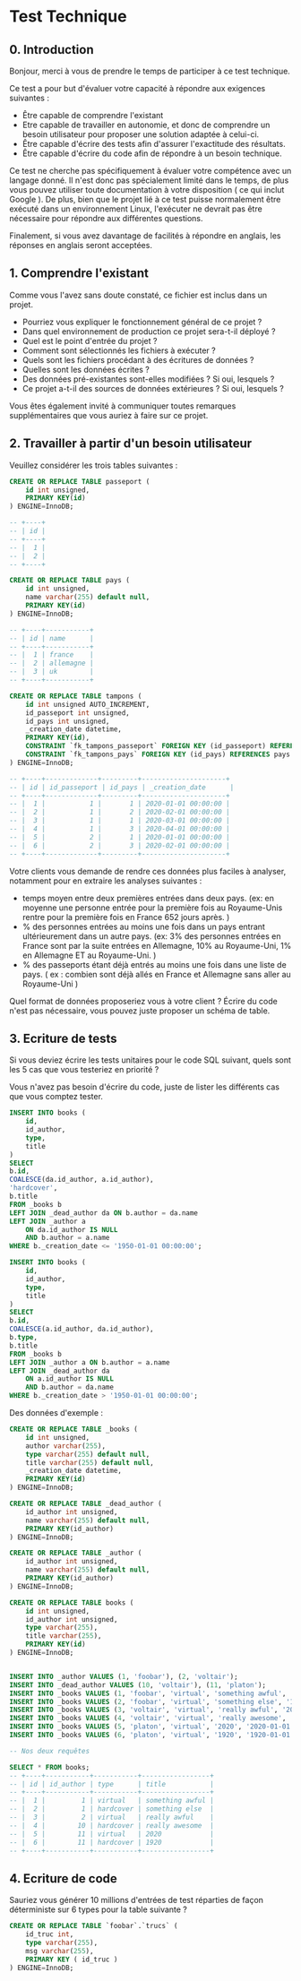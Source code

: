 # Test Technique

## 0. Introduction

Bonjour, merci à vous de prendre le temps de participer à ce test technique.

Ce test a pour but d'évaluer votre capacité à répondre aux exigences suivantes :
- Être capable de comprendre l'existant
- Etre capable de travailler en autonomie, et donc de comprendre un besoin utilisateur pour proposer une solution adaptée à celui-ci.
- Être capable d'écrire des tests afin d'assurer l'exactitude des résultats.
- Être capable d'écrire du code afin de répondre à un besoin technique.

Ce test ne cherche pas spécifiquement à évaluer votre compétence avec un langage donné. Il n'est donc pas spécialement limité dans le temps, de plus vous pouvez utiliser toute documentation à votre disposition ( ce qui inclut Google ). De plus, bien que le projet lié à ce test puisse normalement être exécuté dans un environnement Linux, l'exécuter ne devrait pas être nécessaire pour répondre aux différentes questions.

Finalement, si vous avez davantage de facilités à répondre en anglais, les réponses en anglais seront acceptées.

## 1. Comprendre l'existant

Comme vous l'avez sans doute constaté, ce fichier est inclus dans un projet. 

- Pourriez vous expliquer le fonctionnement général de ce projet ?
- Dans quel environnement de production ce projet sera-t-il déployé ?
- Quel est le point d'entrée du projet ?
- Comment sont sélectionnés les fichiers à exécuter ?
- Quels sont les fichiers procédant à des écritures de données ?
- Quelles sont les données écrites ?
- Des données pré-existantes sont-elles modifiées ? Si oui, lesquels ?
- Ce projet a-t-il des sources de données extérieures ? Si oui, lesquels ?

Vous êtes également invité à communiquer toutes remarques supplémentaires que vous auriez à faire sur ce projet.

## 2. Travailler à partir d'un besoin utilisateur

Veuillez considérer les trois tables suivantes :

```sql
CREATE OR REPLACE TABLE passeport (
	id int unsigned,
	PRIMARY KEY(id)
) ENGINE=InnoDB;

-- +----+
-- | id |
-- +----+
-- |  1 |
-- |  2 |
-- +----+

CREATE OR REPLACE TABLE pays (
	id int unsigned,
	name varchar(255) default null,
	PRIMARY KEY(id)
) ENGINE=InnoDB;

-- +----+-----------+
-- | id | name      |
-- +----+-----------+
-- |  1 | france    |
-- |  2 | allemagne |
-- |  3 | uk        |
-- +----+-----------+

CREATE OR REPLACE TABLE tampons (
	id int unsigned AUTO_INCREMENT,
	id_passeport int unsigned,
	id_pays int unsigned,
	_creation_date datetime,
	PRIMARY KEY(id),
	CONSTRAINT `fk_tampons_passeport` FOREIGN KEY (id_passeport) REFERENCES passeport (id),
	CONSTRAINT `fk_tampons_pays` FOREIGN KEY (id_pays) REFERENCES pays (id)
) ENGINE=InnoDB;

-- +----+-------------+---------+---------------------+
-- | id | id_passeport | id_pays | _creation_date      |
-- +----+-------------+---------+---------------------+
-- |  1 |           1 |       1 | 2020-01-01 00:00:00 |
-- |  2 |           1 |       2 | 2020-02-01 00:00:00 |
-- |  3 |           1 |       1 | 2020-03-01 00:00:00 |
-- |  4 |           1 |       3 | 2020-04-01 00:00:00 |
-- |  5 |           2 |       1 | 2020-01-01 00:00:00 |
-- |  6 |           2 |       3 | 2020-02-01 00:00:00 |
-- +----+-------------+---------+---------------------+
```

Votre clients vous demande de rendre ces données plus faciles à analyser, notamment pour en extraire les analyses suivantes :
- temps moyen entre deux premières entrées dans deux pays. (ex: en moyenne une personne entrée pour la première fois au Royaume-Unis rentre pour la première fois en France 652 jours après. )
- % des personnes entrées au moins une fois dans un pays entrant ultérieurement dans un autre pays. (ex: 3% des personnes entrées en France sont par la suite entrées en Allemagne, 10% au Royaume-Uni, 1% en Allemagne ET au Royaume-Uni. )
- % des passeports étant déjà entrés au moins une fois dans une liste de pays. ( ex : combien sont déjà allés en France et Allemagne sans aller au Royaume-Uni )

Quel format de données proposeriez vous à votre client ? Écrire du code n'est pas nécessaire, vous pouvez juste proposer un schéma de table.

## 3. Ecriture de tests

Si vous deviez écrire les tests unitaires pour le code SQL suivant, quels sont les 5 cas que vous testeriez en priorité ?

Vous n'avez pas besoin d'écrire du code, juste de lister les différents cas que vous comptez tester.

```sql
INSERT INTO books (
	id,
	id_author,
	type,
	title
)
SELECT
b.id,
COALESCE(da.id_author, a.id_author),
'hardcover',
b.title
FROM _books b
LEFT JOIN _dead_author da ON b.author = da.name
LEFT JOIN _author a 
	ON da.id_author IS NULL
	AND b.author = a.name
WHERE b._creation_date <= '1950-01-01 00:00:00';

INSERT INTO books (
	id,
	id_author,
	type,
	title
)
SELECT
b.id,
COALESCE(a.id_author, da.id_author),
b.type,
b.title
FROM _books b
LEFT JOIN _author a ON b.author = a.name
LEFT JOIN _dead_author da 
	ON a.id_author IS NULL
	AND b.author = da.name
WHERE b._creation_date > '1950-01-01 00:00:00';
```

Des données d'exemple :

```sql
CREATE OR REPLACE TABLE _books (
	id int unsigned,
	author varchar(255),
	type varchar(255) default null,
	title varchar(255) default null,
	_creation_date datetime,
	PRIMARY KEY(id)
) ENGINE=InnoDB;

CREATE OR REPLACE TABLE _dead_author (
	id_author int unsigned,
	name varchar(255) default null,
	PRIMARY KEY(id_author)
) ENGINE=InnoDB;

CREATE OR REPLACE TABLE _author (
	id_author int unsigned,
	name varchar(255) default null,
	PRIMARY KEY(id_author)
) ENGINE=InnoDB;

CREATE OR REPLACE TABLE books (
	id int unsigned,
	id_author int unsigned,
	type varchar(255),
	title varchar(255),
	PRIMARY KEY(id)
) ENGINE=InnoDB;


INSERT INTO _author VALUES (1, 'foobar'), (2, 'voltair');
INSERT INTO _dead_author VALUES (10, 'voltair'), (11, 'platon');
INSERT INTO _books VALUES (1, 'foobar', 'virtual', 'something awful', '2020-01-01 00:00:00');
INSERT INTO _books VALUES (2, 'foobar', 'virtual', 'something else', '1920-01-01 00:00:00');
INSERT INTO _books VALUES (3, 'voltair', 'virtual', 'really awful', '2020-01-01 00:00:00');
INSERT INTO _books VALUES (4, 'voltair', 'virtual', 'really awesome', '1920-01-01 00:00:00');
INSERT INTO _books VALUES (5, 'platon', 'virtual', '2020', '2020-01-01 00:00:00');
INSERT INTO _books VALUES (6, 'platon', 'virtual', '1920', '1920-01-01 00:00:00');

-- Nos deux requêtes

SELECT * FROM books;
-- +----+-----------+-----------+-----------------+
-- | id | id_author | type      | title           |
-- +----+-----------+-----------+-----------------+
-- |  1 |         1 | virtual   | something awful |
-- |  2 |         1 | hardcover | something else  |
-- |  3 |         2 | virtual   | really awful    |
-- |  4 |        10 | hardcover | really awesome  |
-- |  5 |        11 | virtual   | 2020            |
-- |  6 |        11 | hardcover | 1920            |
-- +----+-----------+-----------+-----------------+
```

## 4. Ecriture de code

Sauriez vous générer 10 millions d'entrées de test réparties de façon déterministe sur 6 types pour la table suivante ?

```sql
CREATE OR REPLACE TABLE `foobar`.`trucs` (
	id_truc int,
	type varchar(255),
	msg varchar(255),
	PRIMARY KEY ( id_truc )
) ENGINE=InnoDB;
```






